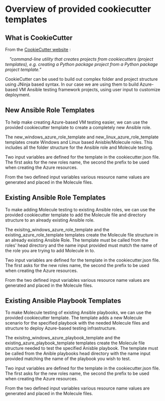 # Overview of provided cookiecutter templates #

## What is CookieCutter ##

From the [CookieCutter website](https://github.com/cookiecutter/cookiecutter) :

&emsp;*"command-line utility that creates projects from cookiecutters (project templates), e.g. creating a Python package project from a Python package project template."*

CookieCutter can be used to build out complex folder and project structure using JNinja based syntax. In our case we are using them to build Azure-based VM Ansible testing framework projects, using user input to customize deployment.

## New Ansible Role Templates ##

To help make creating Azure-based VM testing easier, we can use the provided cookiecutter template to create a completely new Ansible role.

The new_windows_azure_role_template and new_linux_azure_role_template templates create Windows and Linux based Anisble/Molecule roles. This includes all the folder structure for the Ansible role and Molecule testing.

Two input variables are defined for the template in the cookiecutter.json file. The first asks for the new roles name, the second the prefix to be used when creating the Azure resources.

From the two defined input variables various resource name values are generated and placed in the Molecule files.

## Existing Ansible Role Templates ##

To make adding Molecule testing to existing Ansible roles, we can use the provided cookiecutter template to add the Molecule file and directory structure to an already existing Ansible role.

The exisitng_windows_azure_role_template and the existing_azure_role_template templates create the Molecule file structure in an already existing Ansible Role. The template must be called from the roles' head directory and the name input provided must match the name of the role you are trying to add Molecule in to.

Two input variables are defined for the template in the cookiecutter.json file. The first asks for the new roles name, the second the prefix to be used when creating the Azure resources.

From the two defined input variables various resource name values are generated and placed in the Molecule files.

## Existing Ansible Playbook Templates ##

To make Molecule testing of existing Ansible playbooks, we can use the provided cookiecutter template. The template adds a new Molecule scenario for the specified playbook with the needed Molecule files and structure to deploy Azure-based testing infrastructure.

The exisitng_windows_azure_playbook_template and the existing_azure_playbook_template templates create the Molecule file structure needed to test the specified Anisble playbook. The template must be called from the Anible playbooks head directory with the name input provided matching the name of the playbook you wish to test.

Two input variables are defined for the template in the cookiecutter.json file. The first asks for the new roles name, the second the prefix to be used when creating the Azure resources.

From the two defined input variables various resource name values are generated and placed in the Molecule files.
